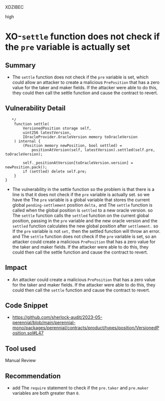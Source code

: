 XDZIBEC

high

# XO-`settle` function does not check if the `pre` variable is actually set

## Summary
- The `settle` function does not check if the `pre` variable is set, which could allow an attacker to create a malicious `PrePosition` that has a zero value for the taker and maker fields. If the attacker were able to do this, they could then call the settle function and cause the contract to revert.
## Vulnerability Detail
```solidity
   */
    function settle(
        VersionedPosition storage self,
        uint256 latestVersion,
        IOracleProvider.OracleVersion memory toOracleVersion
    ) internal {
        (Position memory newPosition, bool settled) =
            positionAtVersion(self, latestVersion).settled(self.pre, toOracleVersion);

        self._positionAtVersion[toOracleVersion.version] = newPosition.pack();
        if (settled) delete self.pre;
    }
}
```
- The vulnerability in the settle function so the problem is that there is a  line  is that it does not check if the `pre` variable is actually set. so we have the The `pre` variable is a global variable that stores the current global `pending-settlement` position `delta,` and The `settle` function is called when the global position is `settled` to a new oracle version. so The `settle` function calls the `settled` function on the current global position, passing in the `pre` variable and the new oracle version and the `settled` function calculates the new global position after `settlement.` so If the `pre` variable is not `set,` then the settled function will throw an error. and The `settle` function does not check if the `pre` variable is set, so an attacker could create a malicious `PrePosition` that has a zero value for the taker and maker fields. If the attacker were able to do this, they could then call the settle function and cause the contract to revert.
## Impact
- An attacker could create a malicious `PrePosition` that has a zero value for the taker and maker fields. If the attacker were able to do this, they could then call the `settle` function and cause the contract to revert.
## Code Snippet
- https://github.com/sherlock-audit/2023-05-perennial/blob/main/perennial-mono/packages/perennial/contracts/product/types/position/VersionedPosition.sol#L47
## Tool used

Manual Review

## Recommendation
- add The `require` statement to check if the `pre.taker` and `pre.maker` variables are both greater than `0`.